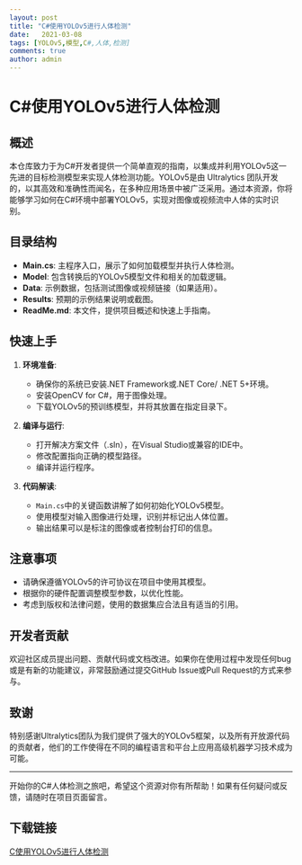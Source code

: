 ```yaml
---
layout: post
title: "C#使用YOLOv5进行人体检测"
date:   2021-03-08
tags: [YOLOv5,模型,C#,人体,检测]
comments: true
author: admin
---
```

# C#使用YOLOv5进行人体检测

## 概述

本仓库致力于为C#开发者提供一个简单直观的指南，以集成并利用YOLOv5这一先进的目标检测模型来实现人体检测功能。YOLOv5是由 Ultralytics 团队开发的，以其高效和准确性而闻名，在多种应用场景中被广泛采用。通过本资源，你将能够学习如何在C#环境中部署YOLOv5，实现对图像或视频流中人体的实时识别。

## 目录结构

- **Main.cs**: 主程序入口，展示了如何加载模型并执行人体检测。
- **Model**: 包含转换后的YOLOv5模型文件和相关的加载逻辑。
- **Data**: 示例数据，包括测试图像或视频链接（如果适用）。
- **Results**: 预期的示例结果说明或截图。
- **ReadMe.md**: 本文件，提供项目概述和快速上手指南。

## 快速上手

1. **环境准备**:
   - 确保你的系统已安装.NET Framework或.NET Core/ .NET 5+环境。
   - 安装OpenCV for C#，用于图像处理。
   - 下载YOLOv5的预训练模型，并将其放置在指定目录下。

2. **编译与运行**:
   - 打开解决方案文件（.sln），在Visual Studio或兼容的IDE中。
   - 修改配置指向正确的模型路径。
   - 编译并运行程序。

3. **代码解读**:
   - `Main.cs`中的关键函数讲解了如何初始化YOLOv5模型。
   - 使用模型对输入图像进行处理，识别并标记出人体位置。
   - 输出结果可以是标注的图像或者控制台打印的信息。

## 注意事项

- 请确保遵循YOLOv5的许可协议在项目中使用其模型。
- 根据你的硬件配置调整模型参数，以优化性能。
- 考虑到版权和法律问题，使用的数据集应合法且有适当的引用。

## 开发者贡献

欢迎社区成员提出问题、贡献代码或文档改进。如果你在使用过程中发现任何bug或是有新的功能建议，非常鼓励通过提交GitHub Issue或Pull Request的方式来参与。

## 致谢

特别感谢Ultralytics团队为我们提供了强大的YOLOv5框架，以及所有开放源代码的贡献者，他们的工作使得在不同的编程语言和平台上应用高级机器学习技术成为可能。

---

开始你的C#人体检测之旅吧，希望这个资源对你有所帮助！如果有任何疑问或反馈，请随时在项目页面留言。

## 下载链接

[C使用YOLOv5进行人体检测](https://pan.quark.cn/s/95db8b21e85e)